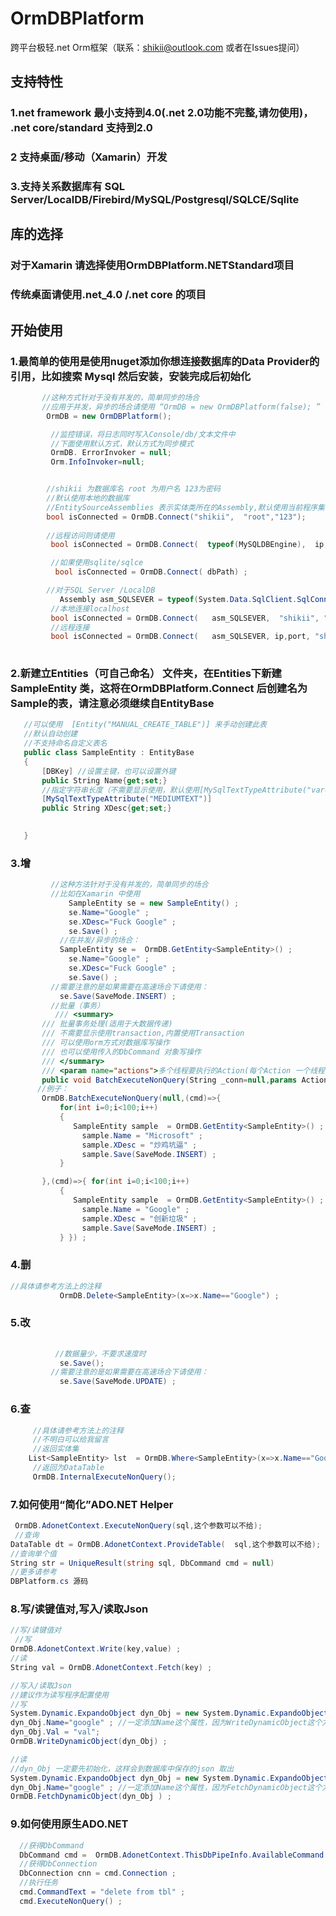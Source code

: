 # OrmDBPlatform

跨平台极轻.net Orm框架（联系：shikii@outlook.com 或者在Issues提问）

## 支持特性
### 1.net framework 最小支持到4.0(.net 2.0功能不完整,请勿使用)， .net core/standard 支持到2.0 

### 2 支持桌面/移动（Xamarin）开发
### 3.支持关系数据库有 SQL Server/LocalDB/Firebird/MySQL/Postgresql/SQLCE/Sqlite

## 库的选择
### 对于Xamarin 请选择使用OrmDBPlatform.NETStandard项目
### 传统桌面请使用.net_4.0 /.net core 的项目

## 开始使用
   ### 1.最简单的使用是使用nuget添加你想连接数据库的Data Provider的引用，比如搜索 Mysql 然后安装，安装完成后初始化
```c#
       //这种方式针对于没有并发的，简单同步的场合
       //应用于并发，异步的场合请使用 “OrmDB = new OrmDBPlatform(false); ”
        OrmDB = new OrmDBPlatform();

         //监控错误，将日志同时写入Console/db/文本文件中 
         //下面使用默认方式，默认方式为同步模式
         OrmDB. ErrorInvoker = null;
         Orm.InfoInvoker=null; 


        //shikii 为数据库名 root 为用户名 123为密码
        //默认使用本地的数据库
        //EntitySourceAssemblies 表示实体类所在的Assembly,默认使用当前程序集
        bool isConnected = OrmDB.Connect("shikii",  "root","123");
        
        //远程访问则请使用
         bool isConnected = OrmDB.Connect(  typeof(MySQLDBEngine),  ip,  port,"shikii",  "123",  "root") ;

         //如果使用sqlite/sqlce 
          bool isConnected = OrmDB.Connect( dbPath) ;

        //对于SQL Server /LocalDB
           Assembly asm_SQLSEVER = typeof(System.Data.SqlClient.SqlConnection) ;
         //本地连接localhost
         bool isConnected = OrmDB.Connect(   asm_SQLSEVER,  "shikii", "sa",  "123") ;
         //远程连接
         bool isConnected = OrmDB.Connect(   asm_SQLSEVER, ip,port, "shikii",  "123", "sa") ;
   
```
   ### 2.新建立Entities（可自己命名） 文件夹，在Entities下新建 SampleEntity 类，这将在OrmDBPlatform.Connect 后创建名为Sample的表，请注意必须继续自EntityBase
   ```c#
      //可以使用  [Entity("MANUAL_CREATE_TABLE")] 来手动创建此表 
      //默认自动创建
      //不支持命名自定义表名
      public class SampleEntity : EntityBase
      {
          [DBKey] //设置主键，也可以设置外键
          public String Name{get;set;}  
          //指定字符串长度（不需要显示使用，默认使用[MySqlTextTypeAttribute("varchar(255)")]）
          [MySqlTextTypeAttribute("MEDIUMTEXT")] 
          public String XDesc{get;set;}
        

      }
   ```
### 3.增
 ```c#
          //这种方法针对于没有并发的，简单同步的场合
          //比如在Xamarin 中使用
              SampleEntity se = new SampleEntity() ;
              se.Name="Google" ;
              se.XDesc="Fuck Google" ;
              se.Save() ;
            //在并发/异步的场合：
            SampleEntity se =  OrmDB.GetEntity<SampleEntity>() ;
              se.Name="Google" ;
              se.XDesc="Fuck Google" ;
              se.Save() ;
          //需要注意的是如果需要在高速场合下请使用：
            se.Save(SaveMode.INSERT) ;
          //批量（事务）
           /// <summary>
        /// 批量事务处理(适用于大数据传递)
        /// 不需要显示使用transaction,内置使用Transaction
        /// 可以使用orm方式对数据库写操作
        /// 也可以使用传入的DbCommand 对象写操作
        /// </summary>
        /// <param name="actions">多个线程要执行的Action(每个Action 一个线程)</param>
        public void BatchExecuteNonQuery(String _conn=null,params Action<DbCommand>[] actions)
       //例子：
        OrmDB.BatchExecuteNonQuery(null,(cmd)=>{
            for(int i=0;i<100;i++)
            {
               SampleEntity sample  = OrmDB.GetEntity<SampleEntity>() ;
                 sample.Name = "Microsoft" ;
                 sample.XDesc = "炒鸡坑逼" ;
                 sample.Save(SaveMode.INSERT) ;
            }

        },(cmd)=>{ for(int i=0;i<100;i++)
            {
               SampleEntity sample  = OrmDB.GetEntity<SampleEntity>() ;
                 sample.Name = "Google" ;
                 sample.XDesc = "创新垃圾" ;
                 sample.Save(SaveMode.INSERT) ;
            } }) ;


 ```

### 4.删
 ```c#
 //具体请参考方法上的注释
            OrmDB.Delete<SampleEntity>(x=>x.Name=="Google") ;
 ```

### 5.改
 ```c#
           
           //数据量少，不要求速度时
            se.Save();
          //需要注意的是如果需要在高速场合下请使用：
            se.Save(SaveMode.UPDATE) ;
 ```

### 6.查
 ```c#
      //具体请参考方法上的注释
      //不明白可以给我留言
      //返回实体集
     List<SampleEntity> lst  = OrmDB.Where<SampleEntity>(x=>x.Name=="Google") ;
      //返回为DataTable
      OrmDB.InternalExecuteNonQuery();
 ```

### 7.如何使用“简化”ADO.NET Helper
```C#
 OrmDB.AdonetContext.ExecuteNonQuery(sql,这个参数可以不给);
 //查询
DataTable dt = OrmDB.AdonetContext.ProvideTable(  sql,这个参数可以不给);
//查询单个值 
String str = UniqueResult(string sql, DbCommand cmd = null)
//更多请参考
DBPlatform.cs 源码

```

### 8.写/读键值对,写入/读取Json
```C#
//写/读键值对 
 //写
OrmDB.AdonetContext.Write(key,value) ;
//读
String val = OrmDB.AdonetContext.Fetch(key) ; 

//写入/读取Json
//建议作为读写程序配置使用
//写
System.Dynamic.ExpandoObject dyn_Obj = new System.Dynamic.ExpandoObject() ;
dyn_Obj.Name="google" ; //一定添加Name这个属性，因为WriteDynamicObject这个方法内部会用到
dyn_Obj.Val = "val";
OrmDB.WriteDynamicObject(dyn_Obj) ;

//读
//dyn_Obj 一定要先初始化，这样会到数据库中保存的json 取出 
System.Dynamic.ExpandoObject dyn_Obj = new System.Dynamic.ExpandoObject() ;
dyn_Obj.Name="google" ; //一定添加Name这个属性，因为FetchDynamicObject这个方法内部会用到
OrmDB.FetchDynamicObject(dyn_Obj ) ;

```

### 9.如何使用原生ADO.NET
```C#
  //获得DbCommand
  DbCommand cmd =  OrmDB.AdonetContext.ThisDbPipeInfo.AvailableCommand ;
  //获得DbConnection
  DbConnection cnn = cmd.Connection ;
  //执行任务
  cmd.CommandText = "delete from tbl" ;
  cmd.ExecuteNonQuery() ;
  
 
```



